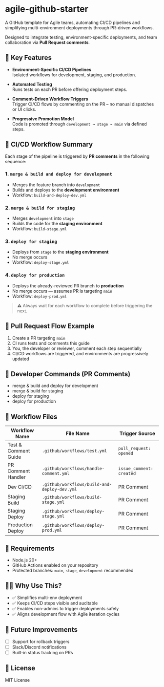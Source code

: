 # agile-github-starter

A GitHub template for Agile teams, automating CI/CD pipelines and simplifying multi-environment deployments through PR-driven workflows.

Designed to integrate testing, environment-specific deployments, and team collaboration via **Pull Request comments**.

## 🚀 Key Features

- **Environment-Specific CI/CD Pipelines**  
  Isolated workflows for development, staging, and production.

- **Automated Testing**  
  Runs tests on each PR before offering deployment steps.

- **Comment-Driven Workflow Triggers**  
  Trigger CI/CD flows by commenting on the PR – no manual dispatches or UI clicks.

- **Progressive Promotion Model**  
  Code is promoted through `development → stage → main` via defined steps.

## 🧰 CI/CD Workflow Summary

Each stage of the pipeline is triggered by **PR comments** in the following sequence:

### 1. `merge & build and deploy for development`
- Merges the feature branch into `development`
- Builds and deploys to the **development environment**
- Workflow: `build-and-deploy-dev.yml`

### 2. `merge & build for staging`
- Merges `development` into `stage`
- Builds the code for the **staging environment**
- Workflow: `build-stage.yml`

### 3. `deploy for staging`
- Deploys from `stage` to the **staging environment**
- No merge occurs
- Workflow: `deploy-stage.yml`

### 4. `deploy for production`
- Deploys the already-reviewed PR branch to **production**
- No merge occurs — assumes PR is targeting `main`
- Workflow: `deploy-prod.yml`

> ⚠️ Always wait for each workflow to complete before triggering the next.

## 🔄 Pull Request Flow Example

1. Create a PR targeting `main`
2. CI runs tests and comments this guide
3. You, the developer or reviewer, comment each step sequentially
4. CI/CD workflows are triggered, and environments are progressively updated

## 🧪 Developer Commands (PR Comments)

- merge & build and deploy for development
- merge & build for staging
- deploy for staging
- deploy for production

## 📂 Workflow Files

| Workflow Name        | File Name                                    | Trigger Source           |
| -------------------- | -------------------------------------------- | ------------------------ |
| Test & Comment Guide | `.github/workflows/test.yml`                 | `pull_request: opened`   |
| PR Comment Handler   | `.github/workflows/handle-comment.yml`       | `issue_comment: created` |
| Dev CI/CD            | `.github/workflows/build-and-deploy-dev.yml` | PR Comment               |
| Staging Build        | `.github/workflows/build-stage.yml`          | PR Comment               |
| Staging Deploy       | `.github/workflows/deploy-stage.yml`         | PR Comment               |
| Production Deploy    | `.github/workflows/deploy-prod.yml`          | PR Comment               |

## 📌 Requirements
* Node.js 20+
* GitHub Actions enabled on your repository
* Protected branches: `main`, `stage`, `development` recommended

## 🙋‍♀️ Why Use This?

* ✅ Simplifies multi-env deployment 
* ✅ Keeps CI/CD steps visible and auditable
* ✅ Enables non-admins to trigger deployments safely
* ✅ Aligns development flow with Agile iteration cycles

## 🧭 Future Improvements

* [ ] Support for rollback triggers
* [ ] Slack/Discord notifications
* [ ] Built-in status tracking on PRs

## 📝 License

MIT License